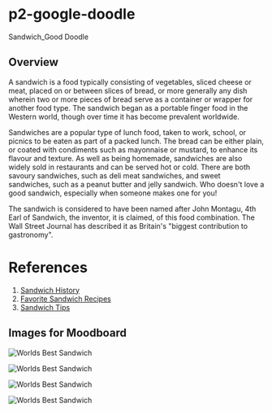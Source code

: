 # p2-google-doodle
Sandwich_Good Doodle

## Overview

A sandwich is a food typically consisting of vegetables, sliced cheese or meat, placed on or between slices of bread, or more generally any dish wherein two or more pieces of bread serve as a container or wrapper for another food type. The sandwich began as a portable finger food in the Western world, though over time it has become prevalent worldwide.

Sandwiches are a popular type of lunch food, taken to work, school, or picnics to be eaten as part of a packed lunch. The bread can be either plain, or coated with condiments such as mayonnaise or mustard, to enhance its flavour and texture. As well as being homemade, sandwiches are also widely sold in restaurants and can be served hot or cold. There are both savoury sandwiches, such as deli meat sandwiches, and sweet sandwiches, such as a peanut butter and jelly sandwich. Who doesn't love a good sandwich, especially when someone makes one for you!

The sandwich is considered to have been named after John Montagu, 4th Earl of Sandwich, the inventor, it is claimed, of this food combination. The Wall Street Journal has described it as Britain's "biggest contribution to gastronomy".


# References 

1. [Sandwich History](https://en.wikipedia.org/wiki/Sandwich)
2. [Favorite Sandwich Recipes](http://www.seriouseats.com/sandwiches)
3. [Sandwich Tips](http://www.foodnetwork.com/recipes/articles/5-sandwich-making-tips)


## Images for Moodboard

![Worlds Best Sandwich](http://media.cntraveler.com/photos/5447c8f7826be0b3545e445a/master/w_775,c_limit/sandwiches-around-the-world-banh-mi-vietnam.jpg)

![Worlds Best Sandwich](http://static.oprah.com/images/o2/201407/201407-hanoi-chicken-slide1-949x534.jpg)

![Worlds Best Sandwich](http://4.bp.blogspot.com/-s8OCbGLqc5w/VLiSXjU9GlI/AAAAAAAATMA/0gLmi2Y_XCE/s1600/Is%2Bthe%2Bbanh%2Bmi%2Bthe%2Bworlds%2Bbest%2Bsandwich%2B6.jpg)

![Worlds Best Sandwich](https://img.buzzfeed.com/buzzfeed-static/static/2015-12/14/18/enhanced/webdr13/enhanced-32762-1450135282-13.png)
